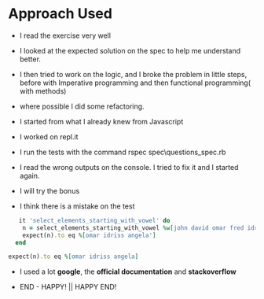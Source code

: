 # Approach Used

* I read the exercise very well 

* I looked at the expected solution on the spec to help me understand better.  

* I then tried to work on the logic, and I broke the problem in little steps, before with  Imperative programming  and then functional programming( with methods)

* where possible I did some refactoring.  

* I started from what I already knew from Javascript

* I worked on repl.it

* I run the tests with the command  rspec spec\questions_spec.rb

* I read the wrong outputs on the console. I tried to fix it and I started again. 

* I will try the bonus 

* I think there is a mistake on the test 
```ruby
   it 'select_elements_starting_with_vowel' do
    n = select_elements_starting_with_vowel %w[john david omar fred idriss angela]
    expect(n).to eq %[omar idriss angela']
  end

  ```

  ``` ruby
  expect(n).to eq %[omar idriss angela]

  ```

* I used a lot **google**,  the **official documentation** and **stackoverflow** 


* END - HAPPY! || HAPPY END!
